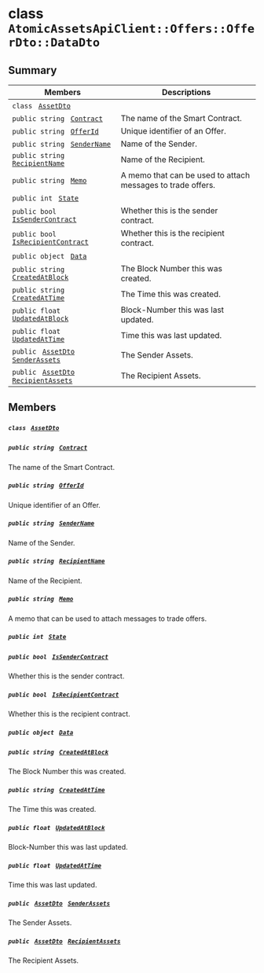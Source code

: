 # class `AtomicAssetsApiClient::Offers::OfferDto::DataDto` 

## Summary

 Members                                | Descriptions                                
----------------------------------------|---------------------------------------------
`class ` [`AssetDto`](AtomicAssetsApiClient--Offers--OfferDto--DataDto--AssetDto.md)        | 
`public string ` [`Contract`](#class_atomic_assets_api_client_1_1_offers_1_1_offer_dto_1_1_data_dto_1a9b4baf8484b98d89513d7776a8877d0e) | The name of the Smart Contract.
`public string ` [`OfferId`](#class_atomic_assets_api_client_1_1_offers_1_1_offer_dto_1_1_data_dto_1a176ccbd661a78c99444e637ed0af4c6e) | Unique identifier of an Offer.
`public string ` [`SenderName`](#class_atomic_assets_api_client_1_1_offers_1_1_offer_dto_1_1_data_dto_1a8435cbd7a4dda595164d4ff47d4f4525) | Name of the Sender.
`public string ` [`RecipientName`](#class_atomic_assets_api_client_1_1_offers_1_1_offer_dto_1_1_data_dto_1a4db149de8d9e2720942cc478bf9b67e2) | Name of the Recipient.
`public string ` [`Memo`](#class_atomic_assets_api_client_1_1_offers_1_1_offer_dto_1_1_data_dto_1ae120ff01d30f40e9771e30e58f1a1d7f) | A memo that can be used to attach messages to trade offers.
`public int ` [`State`](#class_atomic_assets_api_client_1_1_offers_1_1_offer_dto_1_1_data_dto_1a18de412e641d6e3d45d7a829923a29c3) | 
`public bool ` [`IsSenderContract`](#class_atomic_assets_api_client_1_1_offers_1_1_offer_dto_1_1_data_dto_1ade800cb1f05a507dc30d49c105cfff62) | Whether this is the sender contract.
`public bool ` [`IsRecipientContract`](#class_atomic_assets_api_client_1_1_offers_1_1_offer_dto_1_1_data_dto_1a07f590cec8ec1aa154b011469a393f5e) | Whether this is the recipient contract.
`public object ` [`Data`](#class_atomic_assets_api_client_1_1_offers_1_1_offer_dto_1_1_data_dto_1a248bfced8a2a84c147f9b20efe3e669a) | 
`public string ` [`CreatedAtBlock`](#class_atomic_assets_api_client_1_1_offers_1_1_offer_dto_1_1_data_dto_1a022adc431e5845376e250208a999e12d) | The Block Number this was created.
`public string ` [`CreatedAtTime`](#class_atomic_assets_api_client_1_1_offers_1_1_offer_dto_1_1_data_dto_1a4cb9b4aaa1372df6dc2bb7d8f4916403) | The Time this was created.
`public float ` [`UpdatedAtBlock`](#class_atomic_assets_api_client_1_1_offers_1_1_offer_dto_1_1_data_dto_1a6a61fb4c918dc2245accba312dc05e54) | Block-Number this was last updated.
`public float ` [`UpdatedAtTime`](#class_atomic_assets_api_client_1_1_offers_1_1_offer_dto_1_1_data_dto_1a8dbb9afc1eef46b8d8a1c645804ef180) | Time this was last updated.
`public ` [`AssetDto`](AtomicAssetsApiClient--Offers--OfferDto--DataDto--AssetDto.md)` ` [`SenderAssets`](#class_atomic_assets_api_client_1_1_offers_1_1_offer_dto_1_1_data_dto_1a86e7c6a130fb6362e9c7acccadccc56e) | The Sender Assets.
`public ` [`AssetDto`](AtomicAssetsApiClient--Offers--OfferDto--DataDto--AssetDto.md)` ` [`RecipientAssets`](#class_atomic_assets_api_client_1_1_offers_1_1_offer_dto_1_1_data_dto_1a358e5087b184a62aa204fdbb91ec8ef5) | The Recipient Assets.

## Members

##### `class ` [`AssetDto`](AtomicAssetsApiClient--Offers--OfferDto--DataDto--AssetDto.md) 

##### `public string ` [`Contract`](#class_atomic_assets_api_client_1_1_offers_1_1_offer_dto_1_1_data_dto_1a9b4baf8484b98d89513d7776a8877d0e) 

The name of the Smart Contract.

##### `public string ` [`OfferId`](#class_atomic_assets_api_client_1_1_offers_1_1_offer_dto_1_1_data_dto_1a176ccbd661a78c99444e637ed0af4c6e) 

Unique identifier of an Offer.

##### `public string ` [`SenderName`](#class_atomic_assets_api_client_1_1_offers_1_1_offer_dto_1_1_data_dto_1a8435cbd7a4dda595164d4ff47d4f4525) 

Name of the Sender.

##### `public string ` [`RecipientName`](#class_atomic_assets_api_client_1_1_offers_1_1_offer_dto_1_1_data_dto_1a4db149de8d9e2720942cc478bf9b67e2) 

Name of the Recipient.

##### `public string ` [`Memo`](#class_atomic_assets_api_client_1_1_offers_1_1_offer_dto_1_1_data_dto_1ae120ff01d30f40e9771e30e58f1a1d7f) 

A memo that can be used to attach messages to trade offers.

##### `public int ` [`State`](#class_atomic_assets_api_client_1_1_offers_1_1_offer_dto_1_1_data_dto_1a18de412e641d6e3d45d7a829923a29c3) 

##### `public bool ` [`IsSenderContract`](#class_atomic_assets_api_client_1_1_offers_1_1_offer_dto_1_1_data_dto_1ade800cb1f05a507dc30d49c105cfff62) 

Whether this is the sender contract.

##### `public bool ` [`IsRecipientContract`](#class_atomic_assets_api_client_1_1_offers_1_1_offer_dto_1_1_data_dto_1a07f590cec8ec1aa154b011469a393f5e) 

Whether this is the recipient contract.

##### `public object ` [`Data`](#class_atomic_assets_api_client_1_1_offers_1_1_offer_dto_1_1_data_dto_1a248bfced8a2a84c147f9b20efe3e669a) 

##### `public string ` [`CreatedAtBlock`](#class_atomic_assets_api_client_1_1_offers_1_1_offer_dto_1_1_data_dto_1a022adc431e5845376e250208a999e12d) 

The Block Number this was created.

##### `public string ` [`CreatedAtTime`](#class_atomic_assets_api_client_1_1_offers_1_1_offer_dto_1_1_data_dto_1a4cb9b4aaa1372df6dc2bb7d8f4916403) 

The Time this was created.

##### `public float ` [`UpdatedAtBlock`](#class_atomic_assets_api_client_1_1_offers_1_1_offer_dto_1_1_data_dto_1a6a61fb4c918dc2245accba312dc05e54) 

Block-Number this was last updated.

##### `public float ` [`UpdatedAtTime`](#class_atomic_assets_api_client_1_1_offers_1_1_offer_dto_1_1_data_dto_1a8dbb9afc1eef46b8d8a1c645804ef180) 

Time this was last updated.

##### `public ` [`AssetDto`](AtomicAssetsApiClient--Offers--OfferDto--DataDto--AssetDto.md)` ` [`SenderAssets`](#class_atomic_assets_api_client_1_1_offers_1_1_offer_dto_1_1_data_dto_1a86e7c6a130fb6362e9c7acccadccc56e) 

The Sender Assets.

##### `public ` [`AssetDto`](AtomicAssetsApiClient--Offers--OfferDto--DataDto--AssetDto.md)` ` [`RecipientAssets`](#class_atomic_assets_api_client_1_1_offers_1_1_offer_dto_1_1_data_dto_1a358e5087b184a62aa204fdbb91ec8ef5) 

The Recipient Assets.

